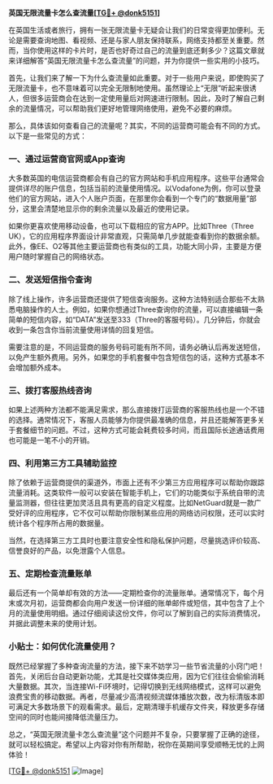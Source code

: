 **英国无限流量卡怎么查流量[[TG💪+ @donk5151](https://t.me/s/donk5151)]**

在英国生活或者旅行，拥有一张无限流量卡无疑会让我们的日常变得更加便利。无论是需要查询地图、看视频、还是与家人朋友保持联系，网络支持都至关重要。然而，当你使用这样的卡片时，是否也好奇过自己的流量到底还剩多少？这篇文章就来详细解答“英国无限流量卡怎么查流量”的问题，并为你提供一些实用的小技巧。

首先，让我们来了解一下为什么查流量如此重要。对于一些用户来说，即使购买了无限流量卡，也不意味着可以完全无限制地使用。虽然理论上“无限”听起来很诱人，但很多运营商会在达到一定使用量后对网速进行限制。因此，及时了解自己剩余的流量情况，可以帮助我们更好地管理网络使用，避免不必要的麻烦。

那么，具体该如何查看自己的流量呢？其实，不同的运营商可能会有不同的方式。以下是一些常见的方式：

### 一、通过运营商官网或App查询

大多数英国的电信运营商都会有自己的官方网站和手机应用程序。这些平台通常会提供详尽的账户信息，包括当前的流量使用情况。以Vodafone为例，你可以登录他们的官方网站，进入个人账户页面，在那里你会看到一个专门的“数据用量”部分，这里会清楚地显示你的剩余流量以及最近的使用记录。

如果你更喜欢使用移动设备，也可以下载相应的官方APP。比如Three（Three UK），它的应用程序界面设计非常直观，只需简单几步就能查看到你的数据余额。此外，像EE、O2等其他主要运营商也有类似的工具，功能大同小异，主要是方便用户随时掌握自己的网络状态。

### 二、发送短信指令查询

除了线上操作，许多运营商还提供了短信查询服务。这种方法特别适合那些不太熟悉电脑操作的人士。例如，如果你想通过Three查询你的流量，可以直接编辑一条简单的短信内容，如“DATA”发送至333（Three的客服号码）。几分钟后，你就会收到一条包含你当前流量使用详情的回复短信。

需要注意的是，不同运营商的服务号码可能有所不同，请务必确认后再发送短信，以免产生额外费用。另外，如果您的手机套餐中包含短信包的话，这种方式基本不会增加额外成本。

### 三、拨打客服热线咨询

如果上述两种方法都不能满足需求，那么直接拨打运营商的客服热线也是一个不错的选择。通常情况下，客服人员能够为你提供最准确的信息，并且还能解答更多关于套餐细节的问题。不过，这种方式可能会耗费较多时间，而且国际长途通话费用也可能是一笔不小的开销。

### 四、利用第三方工具辅助监控

除了依赖于运营商提供的渠道外，市面上还有不少第三方应用程序可以帮助你跟踪流量消耗。这类软件一般可以安装在智能手机上，它们的功能类似于系统自带的流量监测器，但往往更加灵活且具有更高的自定义程度。比如NetGuard就是一款广受好评的应用程序，它不仅可以帮助你限制某些应用的网络访问权限，还可以实时统计各个程序所占用的数据量。

当然，在选择第三方工具时也要注意安全性和隐私保护问题，尽量挑选评价较高、信誉良好的产品，以免泄露个人信息。

### 五、定期检查流量账单

最后还有一个简单却有效的方法——定期检查你的流量账单。通常情况下，每个月末或次月初，运营商都会向用户发送一份详细的账单邮件或短信，其中包含了上个月的流量使用明细。通过仔细阅读这份文件，你可以了解到自己的实际消费情况，并据此调整未来的使用计划。

### 小贴士：如何优化流量使用？

既然已经掌握了多种查询流量的方法，接下来不妨学习一些节省流量的小窍门吧！首先，关闭后台自动更新功能，尤其是社交媒体类应用，因为它们往往会偷偷消耗大量数据。其次，当连接Wi-Fi环境时，记得切换到无线网络模式，这样可以避免浪费宝贵的移动数据。再者，尽量减少高清视频流媒体播放次数，改为标清版本即可满足大多数场景下的观看需求。最后，定期清理手机缓存文件夹，释放更多存储空间的同时也能间接降低流量压力。

总之，“英国无限流量卡怎么查流量”这个问题并不复杂，只要掌握了正确的途径，就可以轻松搞定。希望以上内容对你有所帮助，祝你在英期间享受顺畅无忧的上网体验！

[[TG💪+ @donk5151](https://t.me/s/donk5151) ![Image](https://i.postimg.cc/rwNCRYN7/Snipaste-2025-04-30-17-27-05.png)]